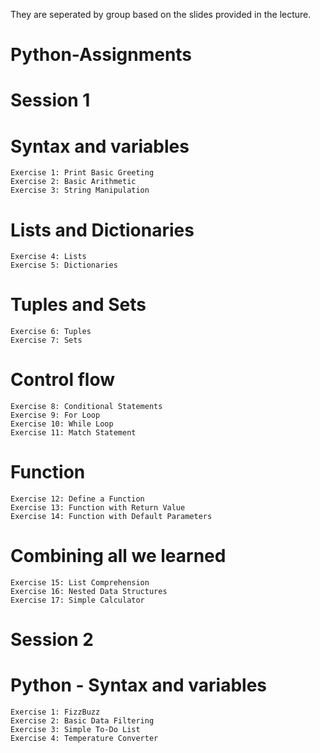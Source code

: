 They are seperated by group based on the slides provided in the lecture.

# Python-Assignments

# Session 1

# Syntax and variables
    Exercise 1: Print Basic Greeting
    Exercise 2: Basic Arithmetic
    Exercise 3: String Manipulation

# Lists and Dictionaries
    Exercise 4: Lists
    Exercise 5: Dictionaries

# Tuples and Sets
    Exercise 6: Tuples
    Exercise 7: Sets

# Control flow
    Exercise 8: Conditional Statements
    Exercise 9: For Loop
    Exercise 10: While Loop
    Exercise 11: Match Statement 
    
# Function
    Exercise 12: Define a Function
    Exercise 13: Function with Return Value
    Exercise 14: Function with Default Parameters

# Combining all we learned
    Exercise 15: List Comprehension
    Exercise 16: Nested Data Structures
    Exercise 17: Simple Calculator


# Session 2

# Python - Syntax and variables
    Exercise 1: FizzBuzz
    Exercise 2: Basic Data Filtering
    Exercise 3: Simple To-Do List
    Exercise 4: Temperature Converter

